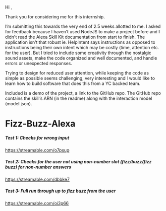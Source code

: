 Hi ,

Thank you for considering me for this internship.

I’m submitting this towards the very end of 2.5 weeks allotted to me. I asked for feedback because I haven’t used NodeJS to make a project before and I didn't read the Alexa Skill Kit documentation from start to finish. The application isn't that robust ie. HelpIntent says instructions as opposed to instructions being their own intent which may be costly (time, attention etc. for the user). But I tried to include some creativity through the nostalgic sound assets, make the code organized and well documented, and handle errors or unexpected responses.

Trying to design for reduced user attention, while keeping the code as simple as possible seems challenging, very interesting and I would like to learn how to build software that does this from a YC backed team.

Included is a demo of the project, a link to the GitHub repo. The GitHub repo contains the skill’s ARN (in the readme) along with the interaction model (model.json).

# Fizz-Buzz-Alexa
##### Test 1: Checks for wrong input
https://streamable.com/o7psup
##### Test 2: Checks for the user not using non-number slot (fizz/buzz/fizz buzz) for non-number answers
https://streamable.com/dbbke7
##### Test 3: Full run through up to fizz buzz from the user
https://streamable.com/oi3p66
